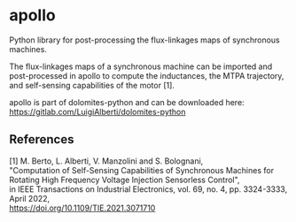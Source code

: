 # apollo
Python library for post-processing the flux-linkages maps of synchronous machines.

The flux-linkages maps of a synchronous machine can be imported and post-processed in apollo to compute the inductances, the MTPA trajectory, and self-sensing capabilities of the motor [1].

apollo is part of dolomites-python and can be downloaded here:
https://gitlab.com/LuigiAlberti/dolomites-python

## References
[1] M. Berto, L. Alberti, V. Manzolini and S. Bolognani,\
"Computation of Self-Sensing Capabilities of Synchronous Machines for Rotating High Frequency Voltage Injection Sensorless Control",\
in IEEE Transactions on Industrial Electronics, vol. 69, no. 4, pp. 3324-3333, April 2022,\
https://doi.org/10.1109/TIE.2021.3071710

